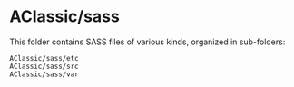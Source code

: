 # AClassic/sass

This folder contains SASS files of various kinds, organized in sub-folders:

    AClassic/sass/etc
    AClassic/sass/src
    AClassic/sass/var
